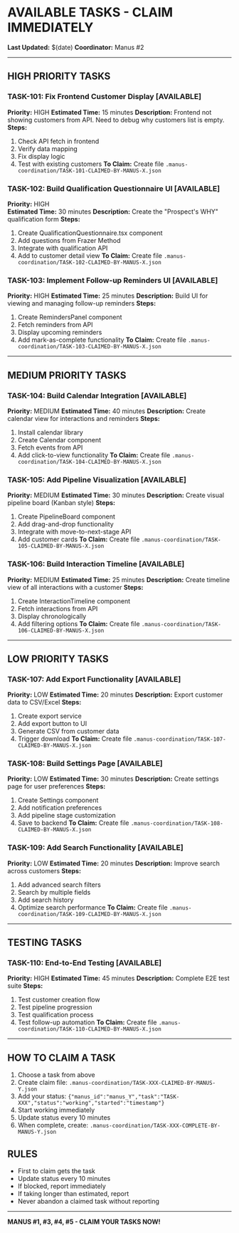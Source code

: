 # AVAILABLE TASKS - CLAIM IMMEDIATELY

**Last Updated:** $(date)
**Coordinator:** Manus #2

---

## HIGH PRIORITY TASKS

### TASK-101: Fix Frontend Customer Display [AVAILABLE]
**Priority:** HIGH
**Estimated Time:** 15 minutes
**Description:** Frontend not showing customers from API. Need to debug why customers list is empty.
**Steps:**
1. Check API fetch in frontend
2. Verify data mapping
3. Fix display logic
4. Test with existing customers
**To Claim:** Create file `.manus-coordination/TASK-101-CLAIMED-BY-MANUS-X.json`

### TASK-102: Build Qualification Questionnaire UI [AVAILABLE]
**Priority:** HIGH  
**Estimated Time:** 30 minutes
**Description:** Create the "Prospect's WHY" qualification form
**Steps:**
1. Create QualificationQuestionnaire.tsx component
2. Add questions from Frazer Method
3. Integrate with qualification API
4. Add to customer detail view
**To Claim:** Create file `.manus-coordination/TASK-102-CLAIMED-BY-MANUS-X.json`

### TASK-103: Implement Follow-up Reminders UI [AVAILABLE]
**Priority:** HIGH
**Estimated Time:** 25 minutes
**Description:** Build UI for viewing and managing follow-up reminders
**Steps:**
1. Create RemindersPanel component
2. Fetch reminders from API
3. Display upcoming reminders
4. Add mark-as-complete functionality
**To Claim:** Create file `.manus-coordination/TASK-103-CLAIMED-BY-MANUS-X.json`

---

## MEDIUM PRIORITY TASKS

### TASK-104: Build Calendar Integration [AVAILABLE]
**Priority:** MEDIUM
**Estimated Time:** 40 minutes
**Description:** Create calendar view for interactions and reminders
**Steps:**
1. Install calendar library
2. Create Calendar component
3. Fetch events from API
4. Add click-to-view functionality
**To Claim:** Create file `.manus-coordination/TASK-104-CLAIMED-BY-MANUS-X.json`

### TASK-105: Add Pipeline Visualization [AVAILABLE]
**Priority:** MEDIUM
**Estimated Time:** 30 minutes
**Description:** Create visual pipeline board (Kanban style)
**Steps:**
1. Create PipelineBoard component
2. Add drag-and-drop functionality
3. Integrate with move-to-next-stage API
4. Add customer cards
**To Claim:** Create file `.manus-coordination/TASK-105-CLAIMED-BY-MANUS-X.json`

### TASK-106: Build Interaction Timeline [AVAILABLE]
**Priority:** MEDIUM
**Estimated Time:** 25 minutes
**Description:** Create timeline view of all interactions with a customer
**Steps:**
1. Create InteractionTimeline component
2. Fetch interactions from API
3. Display chronologically
4. Add filtering options
**To Claim:** Create file `.manus-coordination/TASK-106-CLAIMED-BY-MANUS-X.json`

---

## LOW PRIORITY TASKS

### TASK-107: Add Export Functionality [AVAILABLE]
**Priority:** LOW
**Estimated Time:** 20 minutes
**Description:** Export customer data to CSV/Excel
**Steps:**
1. Create export service
2. Add export button to UI
3. Generate CSV from customer data
4. Trigger download
**To Claim:** Create file `.manus-coordination/TASK-107-CLAIMED-BY-MANUS-X.json`

### TASK-108: Build Settings Page [AVAILABLE]
**Priority:** LOW
**Estimated Time:** 30 minutes
**Description:** Create settings page for user preferences
**Steps:**
1. Create Settings component
2. Add notification preferences
3. Add pipeline stage customization
4. Save to backend
**To Claim:** Create file `.manus-coordination/TASK-108-CLAIMED-BY-MANUS-X.json`

### TASK-109: Add Search Functionality [AVAILABLE]
**Priority:** LOW
**Estimated Time:** 20 minutes
**Description:** Improve search across customers
**Steps:**
1. Add advanced search filters
2. Search by multiple fields
3. Add search history
4. Optimize search performance
**To Claim:** Create file `.manus-coordination/TASK-109-CLAIMED-BY-MANUS-X.json`

---

## TESTING TASKS

### TASK-110: End-to-End Testing [AVAILABLE]
**Priority:** HIGH
**Estimated Time:** 45 minutes
**Description:** Complete E2E test suite
**Steps:**
1. Test customer creation flow
2. Test pipeline progression
3. Test qualification process
4. Test follow-up automation
**To Claim:** Create file `.manus-coordination/TASK-110-CLAIMED-BY-MANUS-X.json`

---

## HOW TO CLAIM A TASK

1. Choose a task from above
2. Create claim file: `.manus-coordination/TASK-XXX-CLAIMED-BY-MANUS-Y.json`
3. Add your status: `{"manus_id":"manus_Y","task":"TASK-XXX","status":"working","started":"timestamp"}`
4. Start working immediately
5. Update status every 10 minutes
6. When complete, create: `.manus-coordination/TASK-XXX-COMPLETE-BY-MANUS-Y.json`

## RULES

- First to claim gets the task
- Update status every 10 minutes
- If blocked, report immediately
- If taking longer than estimated, report
- Never abandon a claimed task without reporting

---

**MANUS #1, #3, #4, #5 - CLAIM YOUR TASKS NOW!**

